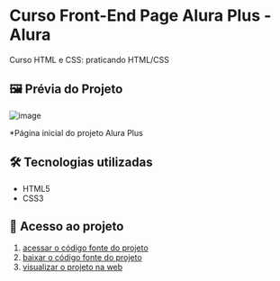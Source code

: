 # Curso Front-End Page Alura Plus - Alura

Curso HTML e CSS: praticando HTML/CSS

## 🖼 Prévia do Projeto

![image](https://github.com/user-attachments/assets/b059ce9c-f8f9-42e1-8898-91a690cb4fc4)

*Página inicial do projeto Alura Plus

## 🛠 Tecnologias utilizadas

- HTML5
- CSS3

## 📁 Acesso ao projeto

1. [acessar o código fonte do projeto](https://github.com/viniciusalmeidaalves/curso-front-end-page-alura-plus)
2. [baixar o código fonte do projeto](https://github.com/viniciusalmeidaalves/curso-front-end-page-alura-plus.git)
3. [visualizar o projeto na web](https://curso-front-end-page-alura-plus.vercel.app/)
